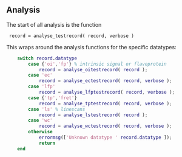 ## Analysis

The start of all analysis is the function

     record = analyse_testrecord( record, verbose )

This wraps around the analysis functions for the specific datatypes:

```matlab
    switch record.datatype
        case {'oi','fp'} % intrinsic signal or flavoprotein
            record = analyse_oitestrecord( record );
        case 'ec'
            record = analyse_ectestrecord( record, verbose );
        case 'lfp'
            record = analyse_lfptestrecord( record, verbose );
        case {'tp','fret'}
            record = analyse_tptestrecord( record, verbose );
        case 'ls' % linescans
            record = analyse_lstestrecord( record );
        case 'wc'
            record = analyse_wctestrecord( record, verbose );
        otherwise
            errormsg(['Unknown datatype ' record.datatype ]);
            return
    end
```